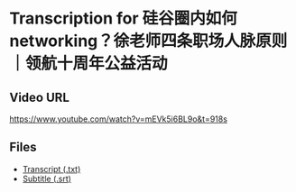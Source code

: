 # Transcription for 硅谷圈内如何networking？徐老师四条职场人脉原则 ｜领航十周年公益活动
## Video URL
https://www.youtube.com/watch?v=mEVk5i6BL9o&t=918s
 
## Files
- [Transcript (.txt)](./transcript.txt)
- [Subtitle (.srt)](./transcript.srt)
